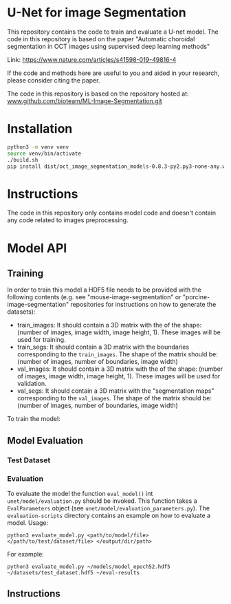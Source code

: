 # U-Net for image Segmentation

This repository contains the code to train and evaluate a U-net model. The code
in this repository is based on the paper "Automatic choroidal segmentation in
OCT images using supervised deep learning methods"

Link: https://www.nature.com/articles/s41598-019-49816-4

If the code and methods here are useful to you and aided in your research,
please consider citing the paper.

The code in this repository is based on the repository hosted at:
www.github.com/bioteam/ML-Image-Segmentation.git

# Installation

```bash
python3 -m venv venv
source venv/bin/activate
./build.sh
pip install dist/oct_image_segmentation_models-0.8.3-py2.py3-none-any.whl
```

# Instructions

The code in this repository only contains model code and doesn't contain any
code related to images preprocessing.

# Model API

## Training

In order to train this model a HDF5 file needs to be provided with the
following contents (e.g. see "mouse-image-segmentation" or
"porcine-image-segmentation" repositories for instructions on how to generate
the datasets):

- train_images: It should contain a 3D matrix with the of the shape: (number of
  images, image width, image height, 1). These images will be used for
  training.
- train_segs: It should contain a 3D matrix with the boundaries corresponding
  to the `train_images`. The shape of the matrix should be: (number of images,
  number of boundaries, image width)
- val_images: It should contain a 3D matrix with the of the shape: (number of
  images, image width, image height, 1). These images will be used for
  validation.
- val_segs: It should contain a 3D matrix with the "segmentation maps"
  corresponding to the `val_images`. The shape of the matrix should be: (number
  of images, number of boundaries, image width)

To train the model:



## Model Evaluation

### Test Dataset

### Evaluation

To evaluate the model the function `eval_model()` int
`unet/model/evaluation.py` should be invoked. This function takes a
`EvalParameters` object (see `unet/model/evaluation_parameters.py`). The
`evaluation-scripts` directory contains an example on how to evaluate a model.
Usage:

`python3 evaluate_model.py <path/to/model/file> </path/to/test/dataset/file> </output/dir/path>`

For example:

```
python3 evaluate_model.py ~/models/model_epoch52.hdf5 ~/datasets/test_dataset.hdf5 ~/eval-results
```

## Instructions
